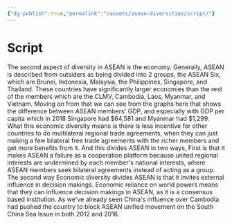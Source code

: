 ```yaml
---
{"dg-publish":true,"permalink":"/assets/asean-diversities/script/"}
---
```


# Script

The second aspect of diversity in ASEAN is the economy. Generally, ASEAN is described from outsiders as being divided into 2 groups, the ASEAN Six, which are Brunei, Indonesia, Malaysia, the Philippines, Singapore, and Thailand. These countries have significantly larger economies than the rest of the members which are the CLMV, Cambodia, Laos, Myanmar, and Vietnam. Moving on from that we can see from the graphs here that shows the difference between ASEAN members' GDP, and especially with GDP per capita which in 2018 Singapore had $64,581 and Myanmar had $1,299. What this economic diversity means is there is less incentive for other countries to do multilateral regional trade agreements, when they can just making a few bilateral free trade agreements with the richer members and get more benefits from it. And this divides ASEAN in two ways, First is that it makes ASEAN a failure as a cooperation platform because united regional interests are undermined by each member's national interests, where ASEAN members seek bilateral agreements instead of acting as a group. The second way Economic diversity divides ASEAN is that it invites external influence in decision makings. Economic reliance on world powers means that they can influence decision makings in ASEAN, as it is a consensus based institution. As we've already seen China's influence over Cambodia had pushed the country to block ASEAN unified movement on the South China Sea Issue in both 2012 and 2016.